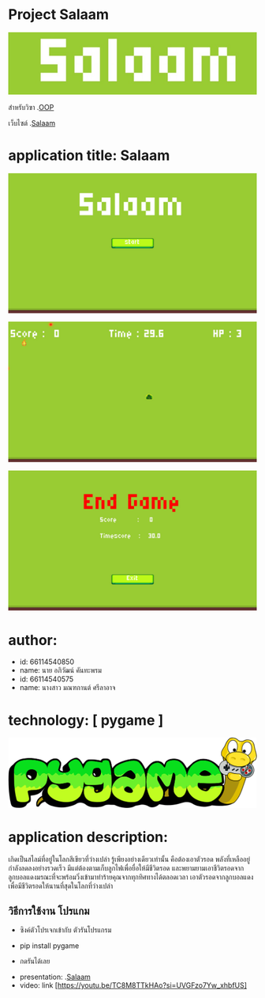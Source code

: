 # Project Salaam
![bannner](Salaam.jpg)

สำหรับวิฃา .[OOP](https://wichit2s.github.io)

เว็บไซต์ .[Salaam](https://github.com/xoKIMox/oop-project.github.io)

# application title: **Salaam**
![bannner](messageImage_1709468848078.jpg)

![bannner](messageImage_1709468895361.jpg)

![bannner](messageImage_1709468876402.jpg)
# author: 

  * id: 66114540850
  * name: นาย อภิวัฒน์ คันทะพรม
  * id: 66114540575
  * name: นางสาว มณฑกานต์ ศรีลาอาจ

# technology: [ pygame ]
![bannner](pygame_logo.png)

# application description:
เกิดเป็นสไลม์ที่อยู่ในโลกสีเขียวที่ว่างเปล่า รู้เพียงอย่างเดียวเท่านั้น คือต้องเอาตัวรอด พลังที่เหลืออยู่กำลังลดลงอย่างรวดเร็ว มีแต่ต้องตามเก็บลูกไฟเพื่อยื่อให้มีชีวิตรอด และพยามยามเอาชีวิตรอดจากลูกบอลแดงมรณะที่จะพร้อมวิ่งเข้ามาทำร้ายคุณจากทุกทิศทางได้ตลอดเวลา เอาตัวรอดจากลูกบอลแดง เพื่อมีชีวิตรอดให้นานที่สุดในโลกที่ว่างเปล่า
## วิธีการใช้งาน โปรแกม

- ซิงค์ตัวโปรเจกเข้ากับ ตัวรันโปรแกรม
  
- pip install pygame
  
- กดรันได้เลย
  
* presentation: .[Salaam](https://www.canva.com/design/DAF9-KZwWJo/f4CRZLaA0hgyuB8vEMfV2A/edit?utm_content=DAF9-KZwWJo&utm_campaign=designshare&utm_medium=link2&utm_source=sharebutton)
* video: link [https://youtu.be/TC8M8TTkHAo?si=UVGFzo7Yw_xhbfUS]
